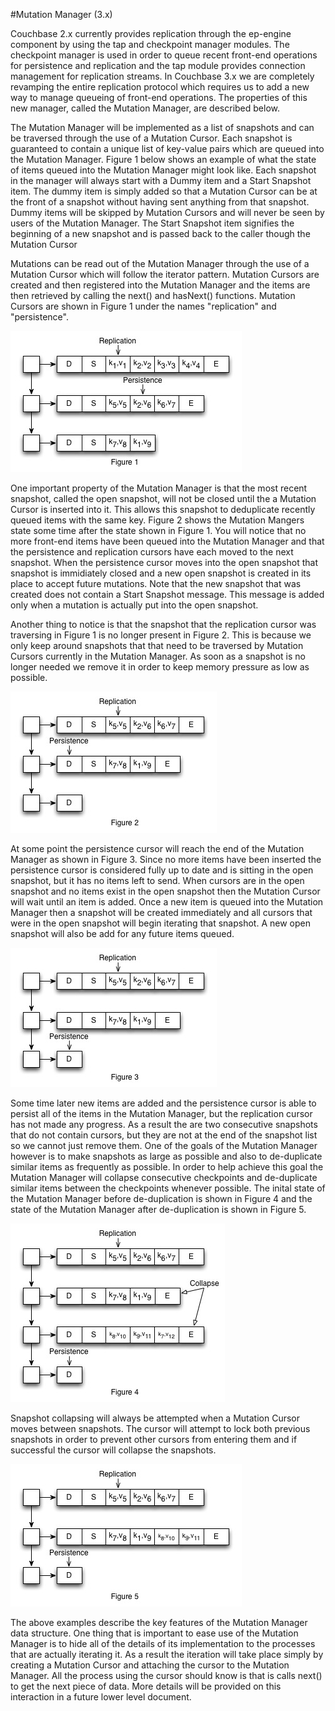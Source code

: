 
#Mutation Manager (3.x)

Couchbase 2.x currently provides replication through the ep-engine component by using the tap and checkpoint manager modules. The checkpoint manager is used in order to queue recent front-end operations for persistence and replication and the tap module provides connection management for replication streams. In Couchbase 3.x we are completely revamping the entire replication protocol which requires us to add a new way to manage queueing of front-end operations. The properties of this new manager, called the Mutation Manager, are described below.

The Mutation Manager will be implemented as a list of snapshots and can be traversed through the use of a Mutation Cursor. Each snapshot is guaranteed to contain a unique list of key-value pairs which are queued into the Mutation Manager. Figure 1 below shows an example of what the state of items queued into the Mutation Manager might look like. Each snapshot in the manager will always start with a Dummy item and a Start Snapshot item. The dummy item is simply added so that a Mutation Cursor can be at the front of a snapshot without having sent anything from that snapshot. Dummy items will be skipped by Mutation Cursors and will never be seen by users of the Mutation Manager. The Start Snapshot item signifies the beginning of a new snapshot and is passed back to the caller though the Mutation Cursor

Mutations can be read out of the Mutation Manager through the use of a Mutation Cursor which will follow the iterator pattern. Mutation Cursors are created and then registered into the Mutation Manager and the items are then retrieved by calling the next() and hasNext() functions. Mutation Cursors are shown in Figure 1 under the names "replication" and "persistence".

![Figure 1](images/mqueue_1.jpg)

One important property of the Mutation Manager is that the most recent snapshot, called the open snapshot, will not be closed until the a Mutation Cursor is inserted into it. This allows this snapshot to deduplicate recently queued items with the same key. Figure 2 shows the Mutation Mangers state some time after the state shown in Figure 1. You will notice that no more front-end items have been queued into the Mutation Manager and that the persistence and replication cursors have each moved to the next snapshot. When the persistence cursor moves into the open snapshot that snapshot is immidiately closed and a new open snapshot is created in its place to accept future mutations. Note that the new snapshot that was created does not contain a Start Snapshot message. This message is added only when a mutation is actually put into the open snapshot.

Another thing to notice is that the snapshot that the replication cursor was traversing in Figure 1 is no longer present in Figure 2. This is because we only keep around snapshots that that need to be traversed by Mutation Cursors currently in the Mutation Manager. As soon as a snapshot is no longer needed we remove it in order to keep memory pressure as low as possible.

![Figure 2](images/mqueue_2.jpg)

At some point the persistence cursor will reach the end of the Mutation Manager as shown in Figure 3. Since no more items have been inserted the persistence cursor is considered fully up to date and is sitting in the open snapshot, but it has no items left to send. When cursors are in the open snapshot and no items exist in the open snapshot then the Mutation Cursor will wait until an item is added. Once a new item is queued into the Mutation Manager then a snapshot will be created immediately and all cursors that were in the open snapshot will begin iterating that snapshot. A new open snapshot will also be add for any future items queued.

![Figure 3](images/mqueue_3.jpg)

Some time later new items are added and the persistence cursor is able to persist all of the items in the Mutation Manager, but the replication cursor has not made any progress. As a result the are two consecutive snapshots that do not contain cursors, but they are not at the end of the snapshot list so we cannot just remove them. One of the goals of the Mutation Manager however is to make snapshots as large as possible and also to de-duplicate similar items as frequently as possible. In order to help achieve this goal the Mutation Manager will collapse consecutive checkpoints and de-duplicate similar items between the checkpoints whenever possible. The inital state of the Mutation Manager before de-duplication is shown in Figure 4 and the state of the Mutation Manager after de-duplication is shown in Figure 5.

![Figure 4](images/mqueue_4.jpg)

Snapshot collapsing will always be attempted when a Mutation Cursor moves between snapshots. The cursor will attempt to lock both previous snapshots in order to prevent other cursors from entering them and if successful the cursor will collapse the snapshots.

![Figure 5](images/mqueue_5.jpg)

The above examples describe the key features of the Mutation Manager data structure. One thing that is important to ease use of the Mutation Manager is to hide all of the details of its implementation to the processes that are actually iterating it. As a result the iteration will take place simply by creating a Mutation Cursor and attaching the cursor to the Mutation Manager. All the process using the cursor should know is that is calls next() to get the next piece of data. More details will be provided on this interaction in a future lower level document.